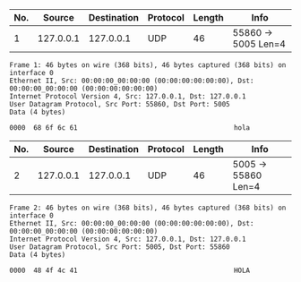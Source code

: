 | No.     | Source                | Destination           | Protocol | Length | Info |
| ------- | --------------------- | --------------------- | -------- | ------ | ---- |
| 1 | 127.0.0.1 | 127.0.0.1 | UDP | 46 | 55860 → 5005 Len=4 |

```
Frame 1: 46 bytes on wire (368 bits), 46 bytes captured (368 bits) on interface 0
Ethernet II, Src: 00:00:00_00:00:00 (00:00:00:00:00:00), Dst: 00:00:00_00:00:00 (00:00:00:00:00:00)
Internet Protocol Version 4, Src: 127.0.0.1, Dst: 127.0.0.1
User Datagram Protocol, Src Port: 55860, Dst Port: 5005
Data (4 bytes)

0000  68 6f 6c 61                                       hola
```

| No.     | Source                | Destination           | Protocol | Length | Info |
| ------- | --------------------- | --------------------- | -------- | ------ | ---- |
| 2 | 127.0.0.1 | 127.0.0.1 | UDP | 46 | 5005 → 55860 Len=4 |

```
Frame 2: 46 bytes on wire (368 bits), 46 bytes captured (368 bits) on interface 0
Ethernet II, Src: 00:00:00_00:00:00 (00:00:00:00:00:00), Dst: 00:00:00_00:00:00 (00:00:00:00:00:00)
Internet Protocol Version 4, Src: 127.0.0.1, Dst: 127.0.0.1
User Datagram Protocol, Src Port: 5005, Dst Port: 55860
Data (4 bytes)

0000  48 4f 4c 41                                       HOLA
```